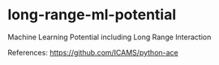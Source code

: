 # long-range-ml-potential
Machine Learning Potential including Long Range Interaction

References:
https://github.com/ICAMS/python-ace
